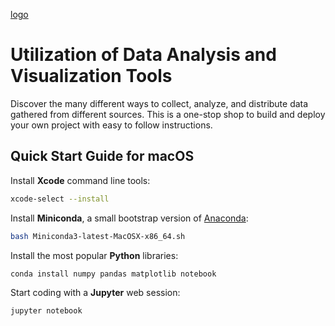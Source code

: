 [logo](https://www.sandiego.gov/sites/default/files/cosd-logo-primary-full-color-300ppi.png)

# Utilization of Data Analysis and Visualization Tools

Discover the many different ways to collect, analyze, and distribute data gathered from different sources. This is a one-stop shop to build and deploy your own project with easy to follow instructions.

## Quick Start Guide for macOS

Install **Xcode** command line tools:
```bash
xcode-select --install
```

Install **Miniconda**, a small bootstrap version of [Anaconda](https://anaconda.com):
```bash
bash Miniconda3-latest-MacOSX-x86_64.sh
```

Install the most popular **Python** libraries:
```bash
conda install numpy pandas matplotlib notebook
```

Start coding with a **Jupyter** web session:
```bash
jupyter notebook
```

